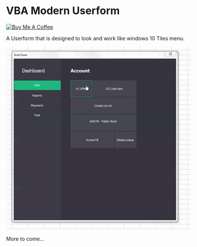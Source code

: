 # VBA Modern Userform

<a href="https://www.buymeacoffee.com/todar" target="_blank"><img src="https://cdn.buymeacoffee.com/buttons/default-orange.png" alt="Buy Me A Coffee" style="height: 51px !important;width: 217px !important;" ></a>

A Userform that is designed to look and work like windows 10 Tiles menu. 

![](grid.gif)

More to come...



